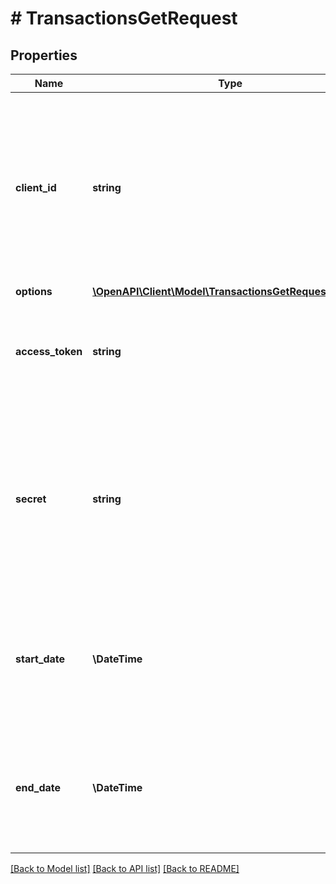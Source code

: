 # # TransactionsGetRequest

## Properties

Name | Type | Description | Notes
------------ | ------------- | ------------- | -------------
**client_id** | **string** | Your Plaid API &#x60;client_id&#x60;. The &#x60;client_id&#x60; is required and may be provided either in the &#x60;PLAID-CLIENT-ID&#x60; header or as part of a request body. | [optional]
**options** | [**\OpenAPI\Client\Model\TransactionsGetRequestOptions**](TransactionsGetRequestOptions.md) |  | [optional]
**access_token** | **string** | The access token associated with the Item data is being requested for. |
**secret** | **string** | Your Plaid API &#x60;secret&#x60;. The &#x60;secret&#x60; is required and may be provided either in the &#x60;PLAID-SECRET&#x60; header or as part of a request body. | [optional]
**start_date** | **\DateTime** | The earliest date for which data should be returned. Dates should be formatted as YYYY-MM-DD. |
**end_date** | **\DateTime** | The latest date for which data should be returned. Dates should be formatted as YYYY-MM-DD. |

[[Back to Model list]](../../README.md#models) [[Back to API list]](../../README.md#endpoints) [[Back to README]](../../README.md)
